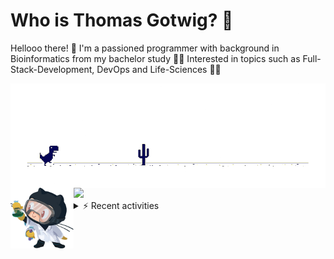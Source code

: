 # Who is Thomas Gotwig? 🤠

Hellooo there! 👋 I'm a passioned programmer with background in Bioinformatics from my bachelor study 👨‍🎓 Interested in topics such as Full-Stack-Development, DevOps and Life-Sciences 🧑‍💻

<img src="img/dino.webp" alt="dino + avatar" align="left">

<img src="img/octocat.webp" width="20%" align="left">
<img src="https://github-readme-stats.vercel.app/api?username=tgotwig&title_color=FA8C00&icon_color=CC5160&text_color=949CA5&bg_color=00000000&show_icons=true"/>


<details><summary>⚡️ Recent activities</summary>
  
<!--START_SECTION:activity-->
1. 🎉 Merged PR [#52](https://github.com/TGotwig/flippy-panda/pull/52) in [TGotwig/flippy-panda](https://github.com/TGotwig/flippy-panda)
2. 💪 Opened PR [#547](https://github.com/streetsidesoftware/cspell-dicts/pull/547) in [streetsidesoftware/cspell-dicts](https://github.com/streetsidesoftware/cspell-dicts)
3. 🎉 Merged PR [#47](https://github.com/TGotwig/flippy-panda/pull/47) in [TGotwig/flippy-panda](https://github.com/TGotwig/flippy-panda)
4. 🎉 Merged PR [#48](https://github.com/TGotwig/flippy-panda/pull/48) in [TGotwig/flippy-panda](https://github.com/TGotwig/flippy-panda)
5. 🎉 Merged PR [#50](https://github.com/TGotwig/flippy-panda/pull/50) in [TGotwig/flippy-panda](https://github.com/TGotwig/flippy-panda)
<!--END_SECTION:activity-->
  
</details>
